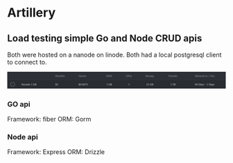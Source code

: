 # Artillery

## Load testing simple Go and Node CRUD apis
Both were hosted on a nanode on linode. 
Both had a local postgresql client to connect to.


![Linode details](images/nanode-details.png)

### GO api
Framework: fiber
ORM: Gorm

### Node api
Framework: Express
ORM: Drizzle
